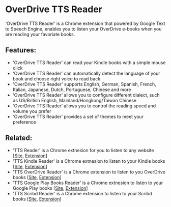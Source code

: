 # OverDrive TTS Reader
'OverDrive TTS Reader' is a Chrome extension that powered by Google Text to Speech Engine, enables you to listen your OverDrive e-books when you are reading your favoriate books.

## Features: ##

* ‘OverDrive TTS Reader’ can read your Kindle books with a simple mouse click
* ‘OverDrive TTS Reader’ can automatically detect the language of your book and choose right voice to read back
* 'OverDrive TTS Reader' supports English, German, Spanish, French, Italian, Japanese, Dutch, Portuguese, Chinese and more
* ‘OverDrive TTS Reader’ allows you to configure different dialect, such as US/British English, Mainland/Hongkong/Taiwan Chinese
* ‘OverDrive TTS Reader’ allows you to control the reading speed and volume you prefer
* ‘OverDrive TTS Reader’ provides a set of themes to meet your preference

## Related: ##
* 'TTS Reader' is a Chrome extnesion for you to listen to any website [[Site](https://github.com/ttsreadit/ttsreadit), [Extension](https://chrome.google.com/webstore/detail/tts-reader-translator-dic/beofjdkoeblbffhccncmhnmbdngodmnm)]
* 'TTS Kindle Reader' is a Chrome extnesion to listen to your Kindle books [[Site](https://github.com/ttsreadit/kindle.reader), [Extension](https://chrome.google.com/webstore/detail/tts-kindle-reader/boejkcdniilikalcdbigmobbmejjbppf)]
* 'TTS OverDrive Reader' is a Chrome extension to listen to you OverDrive books [[Site](https://github.com/ttsreadit/overdrive.reader), [Extension](https://chrome.google.com/webstore/detail/tts-overdrive-reader/jmhelfebbfflimhdoimlkibelpcoafjl)]
* 'TTS Google Play Books Reader' is a Chrome extnesion to listen to your Google Play books [[Site](https://github.com/ttsreadit/google-play-books-tts-reader), [Extension](https://chrome.google.com/webstore/detail/tts-google-books-reader/goailahjgoobladciinchmipiafijikf)]
* 'TTS Scribd Reader' is a Chrome extension to listen to your Scribd books [[Site](https://github.com/ttsreadit/tts_scribd_reader), [Extension](https://chrome.google.com/webstore/detail/tts-scribd-reader/lnaecppekphilbjkgfgbjhjiokkpfgeh)]
